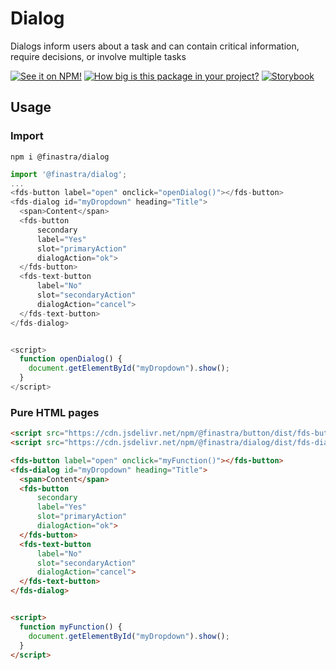 # Dialog

Dialogs inform users about a task and can contain critical information, require decisions, or involve multiple tasks

[![See it on NPM!](https://img.shields.io/npm/v/@finastra/dialog?style=for-the-badge)](https://www.npmjs.com/package/@finastra/dialog)
[![How big is this package in your project?](https://img.shields.io/bundlephobia/minzip/@finastra/dialog?style=for-the-badge)](https://bundlephobia.com/result?p=@finastra/dialog')
[![Storybook](https://shields.io/badge/-Play%20with%20this%20web%20component-2a0481?logo=storybook&style=for-the-badge)](https://finastra.github.io/finastra-design-system/?path=/story/components-dialog--default)

## Usage

### Import

```
npm i @finastra/dialog
```

```ts
import '@finastra/dialog';
...
<fds-button label="open" onclick="openDialog()"></fds-button>
<fds-dialog id="myDropdown" heading="Title">
  <span>Content</span>
  <fds-button
      secondary
      label="Yes"
      slot="primaryAction"
      dialogAction="ok">
  </fds-button>
  <fds-text-button
      label="No"
      slot="secondaryAction"
      dialogAction="cancel">
  </fds-text-button>
</fds-dialog>


<script>
  function openDialog() {
    document.getElementById("myDropdown").show();
  }
</script>
```

### Pure HTML pages

```html
<script src="https://cdn.jsdelivr.net/npm/@finastra/button/dist/fds-button.js"></script>
<script src="https://cdn.jsdelivr.net/npm/@finastra/dialog/dist/fds-dialog.js"></script>

<fds-button label="open" onclick="myFunction()"></fds-button>
<fds-dialog id="myDropdown" heading="Title">
  <span>Content</span>
  <fds-button
      secondary
      label="Yes"
      slot="primaryAction"
      dialogAction="ok">
  </fds-button>
  <fds-text-button
      label="No"
      slot="secondaryAction"
      dialogAction="cancel">
  </fds-text-button>
</fds-dialog>


<script>
  function myFunction() {
    document.getElementById("myDropdown").show();
  }
</script>
```
